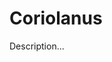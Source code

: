 <!-- ======================================================================
--- Search engine
title:          Coriolanus
keywords:       Coriolanus, Shakespeare, tragedy
description:    Coriolanus by William Shakespeare.
--- Menu system
order:          20
text:           Coriolanus
hidden:         false
umbel:          false
--- Page properties
id:             
document:       
layout:         layout-2-left
$-left:         play-list
======================================================================= -->

# Coriolanus

Description...
